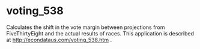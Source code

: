 # voting_538
Calculates the shift in the vote margin between projections from FiveThirtyEight and the actual results of races.  This application is described at http://econdataus.com/voting_538.htm .
